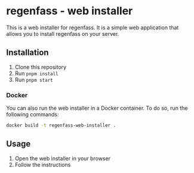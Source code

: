 # regenfass - web installer

This is a web installer for regenfass. It is a simple web application that allows you to install regenfass on your server.

## Installation

1. Clone this repository
2. Run `pnpm install`
3. Run `pnpm start`

### Docker

You can also run the web installer in a Docker container. To do so, run the following commands:

```sh
docker build -t regenfass-web-installer .
```


## Usage

1. Open the web installer in your browser
2. Follow the instructions


